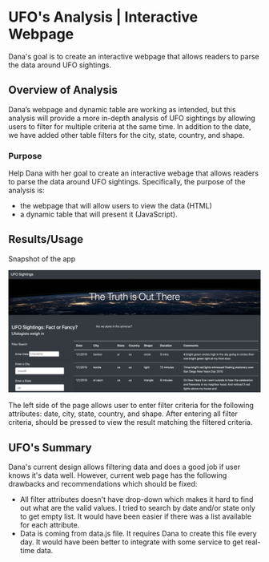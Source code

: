 # UFO's Analysis | Interactive Webpage
Dana's goal is to create an interactive webpage that allows readers to parse the data around UFO sightings. 

## Overview of Analysis
 Dana’s webpage and dynamic table are working as intended, but this analysis will provide a more in-depth analysis of UFO sightings by allowing users to filter for multiple criteria at the same time. In addition to the date, we have added other table filters for the city, state, country, and shape.

### Purpose
Help Dana with her goal to create an interactive webage that allows readers to parse the data around UFO sightings.
Specifically, the purpose of the analysis is:
-  the webpage that will allow users to view the data (HTML)
-  a dynamic table that will present it (JavaScript).

## Results/Usage
Snapshot of the app

![plot](Resources/Snapshot_app.png)

The left side of the page allows user to enter filter criteria for the following attributes: date, city, state, country, and shape. After entering all filter criteria, <Enter> should be pressed to view the result matching the filtered criteria.

## UFO's Summary
Dana's current design allows filtering data and does a good job if user knows it's data well. However, current web page has the following drawbacks and recommendations which should be fixed:
- All filter attributes doesn't have drop-down which makes it hard to find out what are the valid values. I tried to search by date and/or state only to get empty list. It would have been easier if there was a list available for each attribute.
- Data is coming from data.js file. It requires Dana to create this file every day. It would have been better to integrate with some service to get real-time data.



